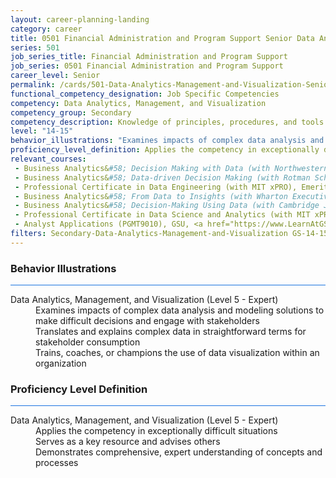 ```yaml
---
layout: career-planning-landing
category: career
title: 0501 Financial Administration and Program Support Senior Data Analytics, Management, and Visualization
series: 501
job_series_title: Financial Administration and Program Support
job_series: 0501 Financial Administration and Program Support
career_level: Senior
permalink: /cards/501-Data-Analytics-Management-and-Visualization-Senior
functional_competency_designation: Job Specific Competencies
competency: Data Analytics, Management, and Visualization
competency_group: Secondary
competency_description: Knowledge of principles, procedures, and tools used to manage and analyze data in order to make conclusions about that information; identifies trends and metrics from large data sets; presents data in a visually clear way to enable decision makers to identify patterns and grasp difficult concepts.
level: "14-15"
behavior_illustrations: "Examines impacts of complex data analysis and modeling solutions to make difficult decisions and engage with stakeholders ? Translates and explains complex data in straightforward terms for stakeholder consumption ? Trains, coaches, or champions the use of data visualization within an organization"
proficiency_level_definition: Applies the competency in exceptionally difficult situations ? Serves as a key resource and advises others ? Demonstrates comprehensive, expert understanding of concepts and processes
relevant_courses: 
 - Business Analytics&#58; Decision Making with Data (with Northwestern University Kellogg School of Management Executive Education), Emeritus, <a href="https://em-executive.berkeley.edu/business-analytics-leaders/enterprise/?b2c_form=true&utm_campaign=gsa&utm_source=b2b">https://em-executive.berkeley.edu/business-analytics-leaders/enterprise/?b2c_form=true&utm_campaign=gsa&utm_source=b2b</a>
 - Business Analytics&#58; Data-driven Decision Making (with Rotman School of Management at the University of Toronto), Emeritus, <a href="https://executive-ed.xpro.mit.edu/professional-certificate-data-engineering/enterprise/?b2c_form=true&utm_campaign=gsa&utm_source=b2b">https://executive-ed.xpro.mit.edu/professional-certificate-data-engineering/enterprise/?b2c_form=true&utm_campaign=gsa&utm_source=b2b</a>
 - Professional Certificate in Data Engineering (with MIT xPRO), Emeritus, <a href="https://executive-ed.xpro.mit.edu/professional-certificate-in-data-science-and-analytics/enterprise/?b2c_form=true&utm_campaign=gsa&utm_source=b2b">https://executive-ed.xpro.mit.edu/professional-certificate-in-data-science-and-analytics/enterprise/?b2c_form=true&utm_campaign=gsa&utm_source=b2b</a>
 - Business Analytics&#58; From Data to Insights (with Wharton Executive Education), Emeritus, <a href="https://online.em.jbs.cam.ac.uk/business-analytics/enterprise/?b2c_form=true&utm_campaign=gsa&utm_source=b2b">https://online.em.jbs.cam.ac.uk/business-analytics/enterprise/?b2c_form=true&utm_campaign=gsa&utm_source=b2b</a>
 - Business Analytics&#58; Decision-Making Using Data (with Cambridge Judge Business School), Emeritus, <a href="https://online.em.kellogg.northwestern.edu/business-analytics/enterprise/?b2c_form=true&utm_campaign=gsa&utm_source=b2b">https://online.em.kellogg.northwestern.edu/business-analytics/enterprise/?b2c_form=true&utm_campaign=gsa&utm_source=b2b</a>
 - Professional Certificate in Data Science and Analytics (with MIT xPRO), Emeritus, <a href="https://online-execed.wharton.upenn.edu/business-analytics/enterprise/?b2c_form=true&utm_campaign=gsa&utm_source=b2b">https://online-execed.wharton.upenn.edu/business-analytics/enterprise/?b2c_form=true&utm_campaign=gsa&utm_source=b2b</a>
 - Analyst Applications (PGMT9010), GSU, <a href="https://www.LearnAtGSUSA.com/PGMT9010">https://www.LearnAtGSUSA.com/PGMT9010</a>
filters: Secondary-Data-Analytics-Management-and-Visualization GS-14-15 series-0501
---
```


<div class="desktop:grid-col-6 margin-y-3">
  <div class="border-top-2 bg-white padding-3 shadow-5 height-full members-hover border-1px button-border border-top-blue radius-lg card-text-color">
    <h3>Behavior Illustrations</h3>
    <hr style="background-color: #1b74e0 !important;"/>
    <dl class="text-base card-content-color"><dt>Data Analytics, Management, and Visualization (Level 5 - Expert)</dt><dd>Examines impacts of complex data analysis and modeling solutions to make difficult decisions and engage with stakeholders </dd><dd> Translates and explains complex data in straightforward terms for stakeholder consumption </dd><dd> Trains, coaches, or champions the use of data visualization within an organization</dd></dl>
  </div>
</div>
<div class="desktop:grid-col-6 margin-y-3">
  <div class="border-top-2 bg-white padding-3 shadow-5 height-full members-hover border-1px button-border border-top-blue radius-lg card-text-color">
    <h3>Proficiency Level Definition</h3>
     <hr style="background-color: #1b74e0 !important;"/>
    <dl class="text-base card-content-color"><dt>Data Analytics, Management, and Visualization (Level 5 - Expert)</dt><dd>Applies the competency in exceptionally difficult situations </dd><dd> Serves as a key resource and advises others </dd><dd> Demonstrates comprehensive, expert understanding of concepts and processes</dd></dl>
  </div>
</div>